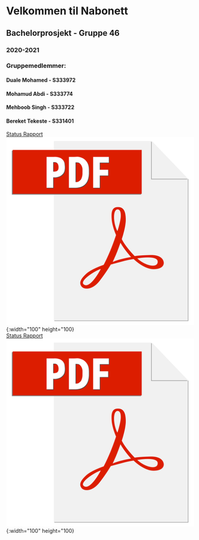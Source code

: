 # Velkommen til Nabonett
## Bachelorprosjekt - Gruppe 46
### 2020-2021

### Gruppemedlemmer:
#### Duale Mohamed - S333972
#### Mohamud Abdi - S333774
#### Mehboob Singh - S333722 
#### Bereket Tekeste - S331401


<a href="https://github.com/Duale100/BachelorProsjekt-v1/blob/main/Status%20Rapport%20-%20gruppe%2046%20RETTET.pdf" target="_blank">Status Rapport</a>
![test image size](/images/adobe-pdf-file-icon-logo-vector.png){:width="100" height="100}
<br>
<a href="https://github.com/Duale100/BachelorProsjekt-v1/blob/main/Status%20Rapport%20-%20gruppe%2046%20RETTET.pdf" target="_blank">Status Rapport</a>
![test image size](/images/adobe-pdf-file-icon-logo-vector.png){:width="100" height="100}
